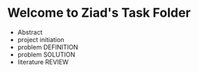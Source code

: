 # Welcome to Ziad's Task Folder

- Abstract
- project initiation
- problem DEFINITION
- problem SOLUTION
- literature REVIEW